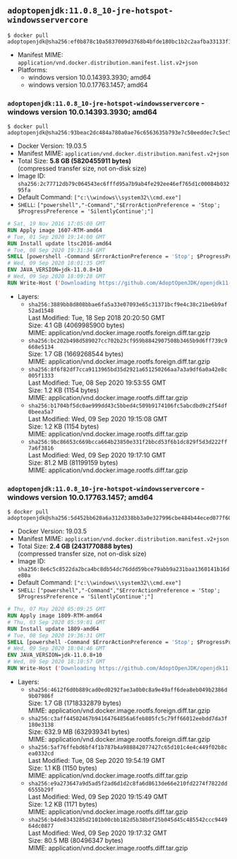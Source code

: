 ## `adoptopenjdk:11.0.8_10-jre-hotspot-windowsservercore`

```console
$ docker pull adoptopenjdk@sha256:ef0b878c10a5837009d3768b4bfde180bc1b2c2aafba33133f1d606de9fb907c
```

-	Manifest MIME: `application/vnd.docker.distribution.manifest.list.v2+json`
-	Platforms:
	-	windows version 10.0.14393.3930; amd64
	-	windows version 10.0.17763.1457; amd64

### `adoptopenjdk:11.0.8_10-jre-hotspot-windowsservercore` - windows version 10.0.14393.3930; amd64

```console
$ docker pull adoptopenjdk@sha256:93beac2dc484a780a0ae76c6563635b793e7c50eeddec7c5ec527db7fcb48458
```

-	Docker Version: 19.03.5
-	Manifest MIME: `application/vnd.docker.distribution.manifest.v2+json`
-	Total Size: **5.8 GB (5820455911 bytes)**  
	(compressed transfer size, not on-disk size)
-	Image ID: `sha256:2c77712db79c064543ec6fffd95a7b9ab4fe292ee46ef765d1c00084b03295fa`
-	Default Command: `["c:\\windows\\system32\\cmd.exe"]`
-	`SHELL`: `["powershell","-Command","$ErrorActionPreference = 'Stop'; $ProgressPreference = 'SilentlyContinue';"]`

```dockerfile
# Sat, 19 Nov 2016 17:05:00 GMT
RUN Apply image 1607-RTM-amd64
# Tue, 01 Sep 2020 19:14:00 GMT
RUN Install update ltsc2016-amd64
# Tue, 08 Sep 2020 19:31:34 GMT
SHELL [powershell -Command $ErrorActionPreference = 'Stop'; $ProgressPreference = 'SilentlyContinue';]
# Wed, 09 Sep 2020 18:01:35 GMT
ENV JAVA_VERSION=jdk-11.0.8+10
# Wed, 09 Sep 2020 18:09:28 GMT
RUN Write-Host ('Downloading https://github.com/AdoptOpenJDK/openjdk11-binaries/releases/download/jdk-11.0.8%2B10/OpenJDK11U-jre_x64_windows_hotspot_11.0.8_10.msi ...');     [Net.ServicePointManager]::SecurityProtocol = [Net.SecurityProtocolType]::Tls12;     wget https://github.com/AdoptOpenJDK/openjdk11-binaries/releases/download/jdk-11.0.8%2B10/OpenJDK11U-jre_x64_windows_hotspot_11.0.8_10.msi -O 'openjdk.msi';     Write-Host ('Verifying sha256 (c94202eec5a406bf86352270cb0c9c17cb6c3ffc9c7d78c41e67b181e1d6f151) ...');     if ((Get-FileHash openjdk.msi -Algorithm sha256).Hash -ne 'c94202eec5a406bf86352270cb0c9c17cb6c3ffc9c7d78c41e67b181e1d6f151') {             Write-Host 'FAILED!';             exit 1;     };         New-Item -ItemType Directory -Path C:\temp | Out-Null;         Write-Host 'Installing using MSI ...';     Start-Process -FilePath "msiexec.exe" -ArgumentList '/i', 'openjdk.msi', '/L*V', 'C:\temp\OpenJDK.log',     '/quiet', 'ADDLOCAL=FeatureEnvironment,FeatureJarFileRunWith,FeatureJavaHome' -Wait -Passthru;     Remove-Item -Path C:\temp -Recurse | Out-Null;     Write-Host 'Removing openjdk.msi ...';     Remove-Item openjdk.msi -Force
```

-	Layers:
	-	`sha256:3889bb8d808bbae6fa5a33e07093e65c31371bcf9e4c38c21be6b9af52ad1548`  
		Last Modified: Tue, 18 Sep 2018 20:20:50 GMT  
		Size: 4.1 GB (4069985900 bytes)  
		MIME: application/vnd.docker.image.rootfs.foreign.diff.tar.gzip
	-	`sha256:bc202b498d589027cc702b23cf959b8842907508b3465b9d6ff739c9668e5134`  
		Size: 1.7 GB (1669268544 bytes)  
		MIME: application/vnd.docker.image.rootfs.foreign.diff.tar.gzip
	-	`sha256:8f6f82df7cca9113965bd35d2921a651250266aa7a3a9df6a0a42e8c005f1333`  
		Last Modified: Tue, 08 Sep 2020 19:53:55 GMT  
		Size: 1.2 KB (1154 bytes)  
		MIME: application/vnd.docker.image.rootfs.diff.tar.gzip
	-	`sha256:b1704bf5dc0ae999dd43c5bbed4c509b9174106fc5abcdbd9c2f54df0beea5a7`  
		Last Modified: Wed, 09 Sep 2020 19:15:08 GMT  
		Size: 1.2 KB (1154 bytes)  
		MIME: application/vnd.docker.image.rootfs.diff.tar.gzip
	-	`sha256:9bc86653c669bcca664b23850e331f2bbcd53f6b1dc829f5d3d222ff7a6f3816`  
		Last Modified: Wed, 09 Sep 2020 19:17:10 GMT  
		Size: 81.2 MB (81199159 bytes)  
		MIME: application/vnd.docker.image.rootfs.diff.tar.gzip

### `adoptopenjdk:11.0.8_10-jre-hotspot-windowsservercore` - windows version 10.0.17763.1457; amd64

```console
$ docker pull adoptopenjdk@sha256:5d452bb620a6a312d338bb3a0e327996cbe484b44eced077f608781e1a378824
```

-	Docker Version: 19.03.5
-	Manifest MIME: `application/vnd.docker.distribution.manifest.v2+json`
-	Total Size: **2.4 GB (2431770888 bytes)**  
	(compressed transfer size, not on-disk size)
-	Image ID: `sha256:8e6c5c8522da2bca4bc8db54dc76ddd59bce79abb9a231baa1360141b16de80a`
-	Default Command: `["c:\\windows\\system32\\cmd.exe"]`
-	`SHELL`: `["powershell","-Command","$ErrorActionPreference = 'Stop'; $ProgressPreference = 'SilentlyContinue';"]`

```dockerfile
# Thu, 07 May 2020 05:09:25 GMT
RUN Apply image 1809-RTM-amd64
# Thu, 03 Sep 2020 05:59:01 GMT
RUN Install update 1809-amd64
# Tue, 08 Sep 2020 19:36:31 GMT
SHELL [powershell -Command $ErrorActionPreference = 'Stop'; $ProgressPreference = 'SilentlyContinue';]
# Wed, 09 Sep 2020 18:04:46 GMT
ENV JAVA_VERSION=jdk-11.0.8+10
# Wed, 09 Sep 2020 18:10:57 GMT
RUN Write-Host ('Downloading https://github.com/AdoptOpenJDK/openjdk11-binaries/releases/download/jdk-11.0.8%2B10/OpenJDK11U-jre_x64_windows_hotspot_11.0.8_10.msi ...');     [Net.ServicePointManager]::SecurityProtocol = [Net.SecurityProtocolType]::Tls12;     wget https://github.com/AdoptOpenJDK/openjdk11-binaries/releases/download/jdk-11.0.8%2B10/OpenJDK11U-jre_x64_windows_hotspot_11.0.8_10.msi -O 'openjdk.msi';     Write-Host ('Verifying sha256 (c94202eec5a406bf86352270cb0c9c17cb6c3ffc9c7d78c41e67b181e1d6f151) ...');     if ((Get-FileHash openjdk.msi -Algorithm sha256).Hash -ne 'c94202eec5a406bf86352270cb0c9c17cb6c3ffc9c7d78c41e67b181e1d6f151') {             Write-Host 'FAILED!';             exit 1;     };         New-Item -ItemType Directory -Path C:\temp | Out-Null;         Write-Host 'Installing using MSI ...';     Start-Process -FilePath "msiexec.exe" -ArgumentList '/i', 'openjdk.msi', '/L*V', 'C:\temp\OpenJDK.log',     '/quiet', 'ADDLOCAL=FeatureEnvironment,FeatureJarFileRunWith,FeatureJavaHome' -Wait -Passthru;     Remove-Item -Path C:\temp -Recurse | Out-Null;     Write-Host 'Removing openjdk.msi ...';     Remove-Item openjdk.msi -Force
```

-	Layers:
	-	`sha256:4612f6d0b889cad0ed0292fae3a0b0c8a9e49aff6dea8eb049b2386d9b07986f`  
		Size: 1.7 GB (1718332879 bytes)  
		MIME: application/vnd.docker.image.rootfs.foreign.diff.tar.gzip
	-	`sha256:c3aff44502467b94164764856a6feb805fc5c79ff66012eebdd7da3f180e3138`  
		Size: 632.9 MB (632939341 bytes)  
		MIME: application/vnd.docker.image.rootfs.foreign.diff.tar.gzip
	-	`sha256:5af76ffebd6bf4f1b787b4a988842077427c65d101c4e4c449f02b8cea0332cd`  
		Last Modified: Tue, 08 Sep 2020 19:54:19 GMT  
		Size: 1.1 KB (1150 bytes)  
		MIME: application/vnd.docker.image.rootfs.diff.tar.gzip
	-	`sha256:e9a273647a9d5ad5f2ad6d1d2c8fa6d8613de66e210fd2274f7822dd6555b29f`  
		Last Modified: Wed, 09 Sep 2020 19:15:49 GMT  
		Size: 1.2 KB (1171 bytes)  
		MIME: application/vnd.docker.image.rootfs.diff.tar.gzip
	-	`sha256:b4de8343285d2101b00cbb182d5b38bdf25b045d45c485542ccc944964dc0877`  
		Last Modified: Wed, 09 Sep 2020 19:17:32 GMT  
		Size: 80.5 MB (80496347 bytes)  
		MIME: application/vnd.docker.image.rootfs.diff.tar.gzip

